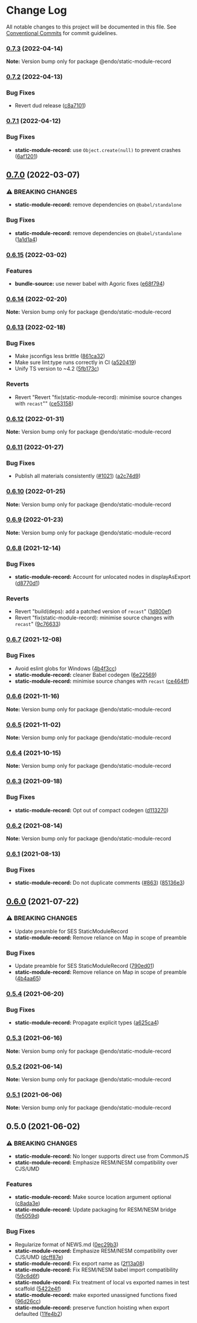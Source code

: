 # Change Log

All notable changes to this project will be documented in this file.
See [Conventional Commits](https://conventionalcommits.org) for commit guidelines.

### [0.7.3](https://github.com/endojs/endo/compare/@endo/static-module-record@0.7.2...@endo/static-module-record@0.7.3) (2022-04-14)

**Note:** Version bump only for package @endo/static-module-record





### [0.7.2](https://github.com/endojs/endo/compare/@endo/static-module-record@0.7.1...@endo/static-module-record@0.7.2) (2022-04-13)


### Bug Fixes

* Revert dud release ([c8a7101](https://github.com/endojs/endo/commit/c8a71017d8d7af10a97909c9da9c5c7e59aed939))



### [0.7.1](https://github.com/endojs/endo/compare/@endo/static-module-record@0.7.0...@endo/static-module-record@0.7.1) (2022-04-12)


### Bug Fixes

* **static-module-record:** use `Object.create(null)` to prevent crashes ([6af1201](https://github.com/endojs/endo/commit/6af1201969319cf17a22b289e920c67a7fce47bd))



## [0.7.0](https://github.com/endojs/endo/compare/@endo/static-module-record@0.6.15...@endo/static-module-record@0.7.0) (2022-03-07)


### ⚠ BREAKING CHANGES

* **static-module-record:** remove dependencies on `@babel/standalone`

### Bug Fixes

* **static-module-record:** remove dependencies on `@babel/standalone` ([1a1d1a4](https://github.com/endojs/endo/commit/1a1d1a4f5a7094f32d3e1edfc620e64065771efa))



### [0.6.15](https://github.com/endojs/endo/compare/@endo/static-module-record@0.6.14...@endo/static-module-record@0.6.15) (2022-03-02)


### Features

* **bundle-source:** use newer babel with Agoric fixes ([e68f794](https://github.com/endojs/endo/commit/e68f794a182182d8e64bce2829dd90b4d9e4d947))



### [0.6.14](https://github.com/endojs/endo/compare/@endo/static-module-record@0.6.13...@endo/static-module-record@0.6.14) (2022-02-20)

**Note:** Version bump only for package @endo/static-module-record





### [0.6.13](https://github.com/endojs/endo/compare/@endo/static-module-record@0.6.12...@endo/static-module-record@0.6.13) (2022-02-18)


### Bug Fixes

* Make jsconfigs less brittle ([861ca32](https://github.com/endojs/endo/commit/861ca32a72f0a48410fd93b1cbaaad9139590659))
* Make sure lint:type runs correctly in CI ([a520419](https://github.com/endojs/endo/commit/a52041931e72cb7b7e3e21dde39c099cc9f262b0))
* Unify TS version to ~4.2 ([5fb173c](https://github.com/endojs/endo/commit/5fb173c05c9427dca5adfe66298c004780e8b86c))


### Reverts

* Revert "Revert "fix(static-module-record): minimise source changes with `recast`"" ([ce53158](https://github.com/endojs/endo/commit/ce5315849ffcb71794f3264871b371eb5ae6d00c))



### [0.6.12](https://github.com/endojs/endo/compare/@endo/static-module-record@0.6.11...@endo/static-module-record@0.6.12) (2022-01-31)

**Note:** Version bump only for package @endo/static-module-record





### [0.6.11](https://github.com/endojs/endo/compare/@endo/static-module-record@0.6.10...@endo/static-module-record@0.6.11) (2022-01-27)


### Bug Fixes

* Publish all materials consistently ([#1021](https://github.com/endojs/endo/issues/1021)) ([a2c74d9](https://github.com/endojs/endo/commit/a2c74d9de68a325761d62e1b2187a117ef884571))



### [0.6.10](https://github.com/endojs/endo/compare/@endo/static-module-record@0.6.9...@endo/static-module-record@0.6.10) (2022-01-25)

**Note:** Version bump only for package @endo/static-module-record





### [0.6.9](https://github.com/endojs/endo/compare/@endo/static-module-record@0.6.8...@endo/static-module-record@0.6.9) (2022-01-23)

**Note:** Version bump only for package @endo/static-module-record





### [0.6.8](https://github.com/endojs/endo/compare/@endo/static-module-record@0.6.7...@endo/static-module-record@0.6.8) (2021-12-14)


### Bug Fixes

* **static-module-record:** Account for unlocated nodes in displayAsExport ([d8770d1](https://github.com/endojs/endo/commit/d8770d1dceacd6298ed0b228b9552fc6cf8ba07b))


### Reverts

* Revert "build(deps): add a patched version of `recast`" ([1d800ef](https://github.com/endojs/endo/commit/1d800ef6bba28b575bb38f44c9e8f85de7246997))
* Revert "fix(static-module-record): minimise source changes with `recast`" ([9c76633](https://github.com/endojs/endo/commit/9c7663388576ab93d9f4a3b7fb55d3e20c4e9b45))



### [0.6.7](https://github.com/endojs/endo/compare/@endo/static-module-record@0.6.6...@endo/static-module-record@0.6.7) (2021-12-08)


### Bug Fixes

* Avoid eslint globs for Windows ([4b4f3cc](https://github.com/endojs/endo/commit/4b4f3ccaf3f5e8d53faefb4264db343dd603bf80))
* **static-module-record:** cleaner Babel codegen ([6e22569](https://github.com/endojs/endo/commit/6e22569b0c3f56e9f78d59943235b97ba0429921))
* **static-module-record:** minimise source changes with `recast` ([ce464ff](https://github.com/endojs/endo/commit/ce464ffddc9fbee27ab167b5cb06e0c788ae31e7))



### [0.6.6](https://github.com/endojs/endo/compare/@endo/static-module-record@0.6.5...@endo/static-module-record@0.6.6) (2021-11-16)

**Note:** Version bump only for package @endo/static-module-record





### [0.6.5](https://github.com/endojs/endo/compare/@endo/static-module-record@0.6.4...@endo/static-module-record@0.6.5) (2021-11-02)

**Note:** Version bump only for package @endo/static-module-record





### [0.6.4](https://github.com/endojs/endo/compare/@endo/static-module-record@0.6.3...@endo/static-module-record@0.6.4) (2021-10-15)

**Note:** Version bump only for package @endo/static-module-record





### [0.6.3](https://github.com/endojs/endo/compare/@endo/static-module-record@0.6.2...@endo/static-module-record@0.6.3) (2021-09-18)


### Bug Fixes

* **static-module-record:** Opt out of compact codegen ([d113270](https://github.com/endojs/endo/commit/d1132708fb4204b99c4646b3788d6e0b3e81dc9d))



### [0.6.2](https://github.com/endojs/endo/compare/@endo/static-module-record@0.6.1...@endo/static-module-record@0.6.2) (2021-08-14)

**Note:** Version bump only for package @endo/static-module-record





### [0.6.1](https://github.com/endojs/endo/compare/@endo/static-module-record@0.6.0...@endo/static-module-record@0.6.1) (2021-08-13)


### Bug Fixes

* **static-module-record:** Do not duplicate comments ([#863](https://github.com/endojs/endo/issues/863)) ([85136e3](https://github.com/endojs/endo/commit/85136e314ecbe238a82e86c47be1757ef2887dd2))



## [0.6.0](https://github.com/endojs/endo/compare/@endo/static-module-record@0.5.4...@endo/static-module-record@0.6.0) (2021-07-22)


### ⚠ BREAKING CHANGES

* Update preamble for SES StaticModuleRecord
* **static-module-record:** Remove reliance on Map in scope of preamble

### Bug Fixes

* Update preamble for SES StaticModuleRecord ([790ed01](https://github.com/endojs/endo/commit/790ed01f0aa73ff2d232e69c9323ee0bb448c2b0))
* **static-module-record:** Remove reliance on Map in scope of preamble ([4b4aa65](https://github.com/endojs/endo/commit/4b4aa65a039ea5297970c9d2ac3c0a3827a4f3f8))



### [0.5.4](https://github.com/endojs/endo/compare/@endo/static-module-record@0.5.3...@endo/static-module-record@0.5.4) (2021-06-20)


### Bug Fixes

* **static-module-record:** Propagate explicit types ([a625ca4](https://github.com/endojs/endo/commit/a625ca4cb3642bc4923becdef62224bde6738aca))



### [0.5.3](https://github.com/endojs/endo/compare/@endo/static-module-record@0.5.2...@endo/static-module-record@0.5.3) (2021-06-16)

**Note:** Version bump only for package @endo/static-module-record





### [0.5.2](https://github.com/endojs/endo/compare/@endo/static-module-record@0.5.1...@endo/static-module-record@0.5.2) (2021-06-14)

**Note:** Version bump only for package @endo/static-module-record





### [0.5.1](https://github.com/endojs/endo/compare/@endo/static-module-record@0.5.0...@endo/static-module-record@0.5.1) (2021-06-06)

**Note:** Version bump only for package @endo/static-module-record





## 0.5.0 (2021-06-02)


### ⚠ BREAKING CHANGES

* **static-module-record:** No longer supports direct use from CommonJS
* **static-module-record:** Emphasize RESM/NESM compatibility over CJS/UMD

### Features

* **static-module-record:** Make source location argument optional ([c8ada3e](https://github.com/endojs/endo/commit/c8ada3e70c2f71386c32eb1151133ad3c9c841c9))
* **static-module-record:** Update packaging for RESM/NESM bridge ([fe5059d](https://github.com/endojs/endo/commit/fe5059d3cc866b0f65f9395fbc0ad00cb610044b))


### Bug Fixes

* Regularize format of NEWS.md ([0ec29b3](https://github.com/endojs/endo/commit/0ec29b34a18b17cc6b90e5a46575e634714e978e))
* **static-module-record:** Emphasize RESM/NESM compatibility over CJS/UMD ([dcff87e](https://github.com/endojs/endo/commit/dcff87e6f1164d664dd31dfefb323fbbac0a8dd1))
* **static-module-record:** Fix export name as ([2f13a08](https://github.com/endojs/endo/commit/2f13a084df5b24ae53ca574b91b97cca3f8c664c))
* **static-module-record:** Fix RESM/NESM babel import compatibility ([59c6d6f](https://github.com/endojs/endo/commit/59c6d6f03f7b6abea7ea656a566b60056333017c))
* **static-module-record:** Fix treatment of local vs exported names in test scaffold ([5422e4f](https://github.com/endojs/endo/commit/5422e4f35590136b28b516af0515e580f2290445))
* **static-module-record:** make exported unassigned functions fixed ([96d26cc](https://github.com/endojs/endo/commit/96d26ccff62c238acd03c87d6e04e9e5304dc943))
* **static-module-record:** preserve function hoisting when export defaulted ([11fe4b2](https://github.com/endojs/endo/commit/11fe4b25778fd79c8395d88a6f91f050ffcc786d))
